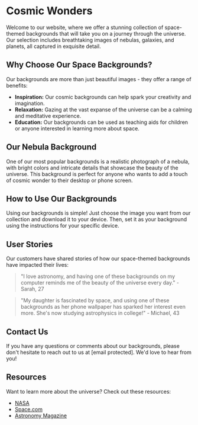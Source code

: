 <!--font:Great Vibes-->

# Cosmic Wonders

<!--font:Barlow Condensed-->

Welcome to our website, where we offer a stunning collection of space-themed backgrounds that will take you on a journey through the universe. Our selection includes breathtaking images of nebulas, galaxies, and planets, all captured in exquisite detail.

## Why Choose Our Space Backgrounds?

Our backgrounds are more than just beautiful images - they offer a range of benefits:

-   **Inspiration:** Our cosmic backgrounds can help spark your creativity and imagination.
-   **Relaxation:** Gazing at the vast expanse of the universe can be a calming and meditative experience.
-   **Education:** Our backgrounds can be used as teaching aids for children or anyone interested in learning more about space.

## Our Nebula Background

One of our most popular backgrounds is a realistic photograph of a nebula, with bright colors and intricate details that showcase the beauty of the universe. This background is perfect for anyone who wants to add a touch of cosmic wonder to their desktop or phone screen.

## How to Use Our Backgrounds

Using our backgrounds is simple! Just choose the image you want from our collection and download it to your device. Then, set it as your background using the instructions for your specific device.

## User Stories

Our customers have shared stories of how our space-themed backgrounds have impacted their lives:

> "I love astronomy, and having one of these backgrounds on my computer reminds me of the beauty of the universe every day." - Sarah, 27

> "My daughter is fascinated by space, and using one of these backgrounds as her phone wallpaper has sparked her interest even more. She's now studying astrophysics in college!" - Michael, 43

## Contact Us

If you have any questions or comments about our backgrounds, please don't hesitate to reach out to us at [email protected]. We'd love to hear from you!

## Resources

Want to learn more about the universe? Check out these resources:

-   [NASA](#)
-   [Space.com](#)
-   [Astronomy Magazine](#)

<!--

Write me content for website with wallpaper which alt text is:

"A realistic photograph of a nebula, with bright colors and intricate details that showcase the beauty of the universe."

The name/title of the page should not be 1:1 copy of the alt text but rather a real content of the website which is using this wallpaper.

- Use markdown format
- Start with heading
- Heading should be short and concise
- The content should look like a real website
- The website should not be about the wallpaper, wallpaper is just a related background
- Heading should be contain work "wallpaper" or "background"
- Include real sections like references, contact, user stories, etc. use things relevant to the page purpose.
- Feel free to use structure like headings, bullets, numbering, blockquotes, paragraphs, horizontal lines, etc.
- You can use formatting like bold or _italic_
- You can include UTF-8 emojis
- Links should be only #hash anchors (and you can refer to the document itself)
- Do not include images


---


# Explore the Wonders of the Universe with Our Space-Themed Wallpaper

Welcome to our website, where we offer a wide range of space-themed wallpapers that will transport you to galaxies far, far away. Our collection includes stunning images of nebulas, planets, and stars, all captured in breathtaking detail.

## Why Choose Our Space Wallpapers?

Our wallpapers are not just beautiful to look at, they also offer a range of benefits:

- **Inspiration:** Looking at these incredible images can help spark your creativity and imagination.
- **Relaxation:** Gazing at the vast expanse of the universe can be a calming and meditative experience.
- **Education:** Our wallpapers can be used as teaching aids for children or anyone interested in learning more about space.

## Our Nebula Wallpaper

One of our most popular wallpapers is a realistic photograph of a nebula, with bright colors and intricate details that showcase the beauty of the universe. This wallpaper is perfect for anyone who wants to add a touch of cosmic wonder to their desktop or phone background.

## How to Use Our Wallpapers

Using our wallpapers is easy! Simply choose the image you want from our collection and download it to your device. Then, set it as your wallpaper using the instructions for your specific device.

## User Stories

Our customers have shared stories of how our space-themed wallpapers have impacted their lives:

> "I work in a stressful job, and having a space-themed wallpaper on my computer helps me stay calm and focused throughout the day." - Jane, 32

> "My son loves space, and using one of these wallpapers as his background has sparked his interest even more. He's now studying astronomy in college!" - Tom, 45

## Contact Us

If you have any questions or comments about our wallpapers, please don't hesitate to reach out to us at [email protected] We'd love to hear from you!

## References

Want to learn more about the universe? Check out these resources:

- [NASA](#)
- [Space.com](#)
- [Astronomy Magazine](#)


---


Heading should not include word "wallpaper". The website should not be about the wallpaper itself, wallpaper is just a related background, rewrite whole content.


---


# Discover the Wonders of Space with Our Cosmic Collection

Welcome to our website, where we offer a stunning collection of space-themed backgrounds that will take you on a journey through the universe. Our selection includes breathtaking images of nebulas, galaxies, and planets, all captured in exquisite detail.

## Why Choose Our Space Backgrounds?

Our backgrounds are more than just beautiful images - they offer a range of benefits:

- **Inspiration:** Our cosmic backgrounds can help spark your creativity and imagination.
- **Relaxation:** Gazing at the vast expanse of the universe can be a calming and meditative experience.
- **Education:** Our backgrounds can be used as teaching aids for children or anyone interested in learning more about space.

## Our Nebula Background

One of our most popular backgrounds is a realistic photograph of a nebula, with bright colors and intricate details that showcase the beauty of the universe. This background is perfect for anyone who wants to add a touch of cosmic wonder to their desktop or phone screen.

## How to Use Our Backgrounds

Using our backgrounds is simple! Just choose the image you want from our collection and download it to your device. Then, set it as your background using the instructions for your specific device.

## User Stories

Our customers have shared stories of how our space-themed backgrounds have impacted their lives:

> "I love astronomy, and having one of these backgrounds on my computer reminds me of the beauty of the universe every day." - Sarah, 27

> "My daughter is fascinated by space, and using one of these backgrounds as her phone wallpaper has sparked her interest even more. She's now studying astrophysics in college!" - Michael, 43

## Contact Us

If you have any questions or comments about our backgrounds, please don't hesitate to reach out to us at [email protected]. We'd love to hear from you!

## Resources

Want to learn more about the universe? Check out these resources:

- [NASA](#)
- [Space.com](#)
- [Astronomy Magazine](#)

-->
